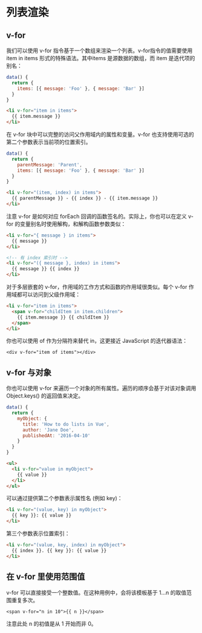 # 列表渲染
## v-for
我们可以使用 v-for 指令基于一个数组来渲染一个列表。v-for指令的值需要使用 item in items 形式的特殊语法。其中items 是源数据的数组，而 item 是迭代项的别名：
```js
data() {
  return {
    items: [{ message: 'Foo' }, { message: 'Bar' }]
  }
}
```
```html
<li v-for="item in items">
  {{ item.message }}
</li>
```
在 v-for 块中可以完整的访问父作用域内的属性和变量。v-for 也支持使用可选的第二个参数表示当前项的位置索引。
```js
data() {
  return {
    parentMessage: 'Parent',
    items: [{ message: 'Foo' }, { message: 'Bar' }]
  }
}
```
```html
<li v-for="(item, index) in items">
  {{ parentMessage }} - {{ index }} - {{ item.message }}
</li>
```
注意 v-for 是如何对应 forEach 回调的函数签名的。实际上，你也可以在定义 v-for 的变量别名时使用解构，和解构函数参数类似：
```html
<li v-for="{ message } in items">
  {{ message }}
</li>

<!-- 有 index 索引时 -->
<li v-for="({ message }, index) in items">
  {{ message }} {{ index }}
</li>
```
对于多层嵌套的 v-for，作用域的工作方式和函数的作用域很类似。每个 v-for 作用域都可以访问到父级作用域：

```html
<li v-for="item in items">
  <span v-for="childItem in item.children">
    {{ item.message }} {{ childItem }}
  </span>
</li>
```
你也可以使用 of 作为分隔符来替代 in，这更接近 JavaScript 的迭代器语法：

`<div v-for="item of items"></div>`
## v-for 与对象
你也可以使用 v-for 来遍历一个对象的所有属性。遍历的顺序会基于对该对象调用 Object.keys() 的返回值来决定。

```js
data() {
  return {
    myObject: {
      title: 'How to do lists in Vue',
      author: 'Jane Doe',
      publishedAt: '2016-04-10'
    }
  }
}
```
```html
<ul>
  <li v-for="value in myObject">
    {{ value }}
  </li>
</ul>
```
可以通过提供第二个参数表示属性名 (例如 key)：

```html
<li v-for="(value, key) in myObject">
  {{ key }}: {{ value }}
</li>
```

第三个参数表示位置索引：
```html
<li v-for="(value, key, index) in myObject">
  {{ index }}. {{ key }}: {{ value }}
</li>
```

## 在 v-for 里使用范围值
v-for 可以直接接受一个整数值。在这种用例中，会将该模板基于 1...n 的取值范围重复多次。

`<span v-for="n in 10">{{ n }}</span>`

注意此处 n 的初值是从 1 开始而非 0。
## <template>上使用 v-for
与模板上的 v-if 类似，你也可以在 <template> 标签上使用 v-for 来渲染一个包含多个元素的块。例如：

```html
<ul>
  <template v-for="item in items">
    <li>{{ item.msg }}</li>
    <li class="divider" role="presentation"></li>
  </template>
</ul>
```
## v-for 与 v-if
tip: 同时使用 v-if 和 v-for 是不推荐的，因为这样二者的优先级不明显。
当它们同时存在于一个节点上时，v-if 比 v-for 的优先级更高。这意味着 v-if 的条件将无法访问到 v-for 作用域内定义的变量别名：

```html
<!--
 这会抛出一个错误，因为属性 todo 此时
 没有在该实例上定义
-->
<li v-for="todo in todos" v-if="!todo.isComplete">
  {{ todo.name }}
</li>
```
在外新包装一层 <template> 再在其上使用 v-for 可以解决这个问题 (这也更加明显易读)：

```html
<template v-for="todo in todos">
  <li v-if="!todo.isComplete">
    {{ todo.name }}
  </li>
</template>
```
## 通过 key 管理状态
Vue 默认按照“就地更新”的策略来更新通过 v-for 渲染的元素列表。当数据项的顺序改变时，Vue 不会随之移动 DOM 元素的顺序，而是就地更新每个元素，确保它们在原本指定的索引位置上渲染。

默认模式是高效的，但只适用于列表渲染输出的结果不依赖子组件状态或者临时 DOM 状态 (例如表单输入值) 的情况。

为了给 Vue 一个提示，以便它可以跟踪每个节点的标识，从而重用和重新排序现有的元素，你需要为每个元素对应的块提供一个唯一的 key attribute：

```html
<div v-for="item in items" :key="item.id">
  <!-- 内容 -->
</div>
```
当你使用 <template v-for> 时，key 应该被放置在这个 <template> 容器上：

```html
<template v-for="todo in todos" :key="todo.name">
  <li>{{ todo.name }}</li>
</template>
```
tip:
key 在这里是一个通过 v-bind 绑定的特殊 attribute。请不要和在 v-for 中使用对象里所提到的对象属性名相混淆。
推荐在任何可行的时候为 v-for 提供一个 key attribute，除非所迭代的 DOM 内容非常简单 (例如：不包含组件或有状态的 DOM 元素)，或者你想有意采用默认行为来提高性能。

key 绑定的值期望是一个基础类型的值，例如字符串或 number 类型。不要用对象作为 v-for 的 key。

## 组件上使用 v-for
我们可以直接在组件上使用 v-for，和在一般的元素上使用没有区别 (别忘记提供一个 key)：
```js
<MyComponent v-for="item in items" :key="item.id" />
```
但是，这不会自动将任何数据传递给组件，因为组件有自己独立的作用域。为了将迭代后的数据传递到组件中，我们还需要传递 props：

```js
<MyComponent
  v-for="(item, index) in items"
  :item="item"
  :index="index"
  :key="item.id"
/>
```

不自动将 item 注入组件的原因是，这会使组件与 v-for 的工作方式紧密耦合。明确其数据的来源可以使组件在其他情况下重用。

这里是一个简单的 Todo List 的例子，展示了如何通过 v-for 来渲染一个组件列表，并向每个实例中传入不同的数据。


## 数组变化侦测
### 变更方法
Vue 能够侦听响应式数组的变更方法，并在它们被调用时触发相关的更新。这些变更方法包括
- push()
- pop()
- shift()
- unshift()
- splice()
- sort()
- reverse()
### 替换一个数组
变更方法，顾名思义，就是会对调用它们的原数组进行变更。相对地，也有一些不可变 (immutable) 方法，例如 `filter()`，`concat()` 和 `slice()`，这些都不会更改原数组，而总是返回一个新数组。当遇到的是非变更方法时，我们需要将旧的数组替换为新的：

```js
this.items = this.items.filter((item) => item.message.match(/Foo/))
```
你可能认为这将导致 Vue 丢弃现有的 DOM 并重新渲染整个列表——幸运的是，情况并非如此。Vue 实现了一些巧妙的方法来最大化对 DOM 元素的重用，因此用另一个包含部分重叠对象的数组来做替换，仍会是一种非常高效的操作。
## 展示过滤或排序后的结果
有时，我们希望显示数组经过过滤或排序后的内容，而不实际变更或重置原始数据。在这种情况下，你可以创建返回已过滤或已排序数组的计算属性。

举例来说：

```js
data() {
  return {
    numbers: [1, 2, 3, 4, 5]
  }
},
computed: {
  evenNumbers() {
    return this.numbers.filter(n => n % 2 === 0)
  }
}
```
```html
<li v-for="n in evenNumbers">{{ n }}</li>
```
在计算属性不可行的情况下 (例如在多层嵌套的 v-for 循环中)，你可以使用以下方法：

```js
data() {
  return {
    sets: [[ 1, 2, 3, 4, 5 ], [6, 7, 8, 9, 10]]
  }
},
methods: {
  even(numbers) {
    return numbers.filter(number => number % 2 === 0)
  }
}
```
```html
<ul v-for="numbers in sets">
  <li v-for="n in even(numbers)">{{ n }}</li>
</ul>
```
在计算属性中使用 `reverse()` 和 `sort()` 的时候务必小心！这两个方法将变更原始数组，计算函数中不应该这么做。请在调用这些方法之前创建一个原数组的副本：

diff
- return numbers.reverse()
+ return [...numbers].reverse()